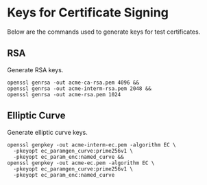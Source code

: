 # Keys for Certificate Signing
Below are the commands used to generate keys for test certificates.

## RSA
Generate RSA keys.

    openssl genrsa -out acme-ca-rsa.pem 4096 &&
    openssl genrsa -out acme-interm-rsa.pem 2048 &&
    openssl genrsa -out acme-rsa.pem 1024

## Elliptic Curve
Generate elliptic curve keys.

    openssl genpkey -out acme-interm-ec.pem -algorithm EC \
      -pkeyopt ec_paramgen_curve:prime256v1 \
      -pkeyopt ec_param_enc:named_curve &&
    openssl genpkey -out acme-ec.pem -algorithm EC \
      -pkeyopt ec_paramgen_curve:prime256v1 \
      -pkeyopt ec_param_enc:named_curve
